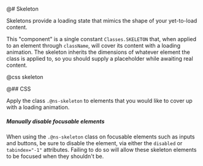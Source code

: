 @# Skeleton

Skeletons provide a loading state that mimics the shape of your yet-to-load content.

This "component" is a single constant `Classes.SKELETON` that, when applied to
an element through `className`, will cover its content with a loading animation.
The skeleton inherits the dimensions of whatever element the class is applied
to, so you should supply a placeholder while awaiting real content.

@css skeleton

@## CSS

Apply the class `.@ns-skeleton` to elements that you would like to cover up with
a loading animation.

<div class="@ns-callout @ns-intent-warning @ns-icon-warning-sign">
    <h5 class="@ns-heading">Manually disable focusable elements</h5>
<div class="@ns-callout-body">

When using the `.@ns-skeleton` class on focusable elements such as inputs and buttons, be sure to disable the element,
via either the `disabled` or `tabindex="-1"` attributes. Failing to do so will allow these skeleton elements to be
focused when they shouldn't be.

</div>
</div>
